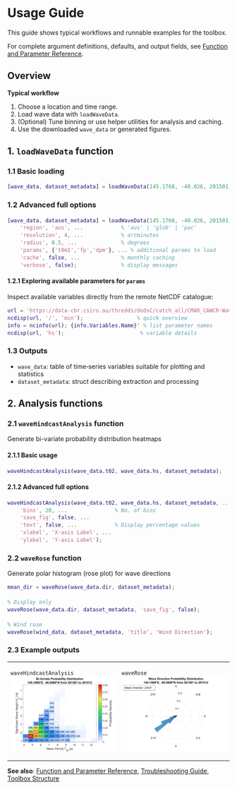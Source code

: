 # Usage Guide

This guide shows typical workflows and runnable examples for the toolbox.

For complete argument definitions, defaults, and output fields, see [Function and Parameter Reference](parameters.md).

## Overview

**Typical workflow**

1. Choose a location and time range.
2. Load wave data with `loadWaveData`.
3. (Optional) Tune binning or use helper utilities for analysis and caching.
4. Use the downloaded `wave_data` or generated figures.

## 1. `loadWaveData` function

### 1.1 Basic loading

```matlab
[wave_data, dataset_metadata] = loadWaveData(145.1768, -40.026, 201501, 201512);
```

### 1.2 Advanced full options

```matlab
[wave_data, dataset_metadata] = loadWaveData(145.1768, -40.026, 201501, 201512, ...
    'region', 'aus', ...            % 'aus' | 'glob' | 'pac'
    'resolution', 4, ...            % arcminutes
    'radius', 0.5, ...              % degrees
    'params', {'t0m1','fp','dpm'}, ... % additional params to load
    'cache', false, ...             % monthly caching
    'verbose', false);              % display messages
```

#### 1.2.1 Exploring available parameters for `params`

Inspect available variables directly from the remote NetCDF catalogue:

```matlab
url = 'https://data-cbr.csiro.au/thredds/dodsC/catch_all/CMAR_CAWCR-Wave_archive/CAWCR_Wave_Hindcast_aggregate/gridded/ww3.aus_4m.202508.nc';
ncdisp(url, '/', 'min');                 % quick overview
info = ncinfo(url); {info.Variables.Name}' % list parameter names
ncdisp(url, 'hs');                        % variable details
```

### 1.3 Outputs

- `wave_data`: table of time‑series variables suitable for plotting and statistics
- `dataset_metadata`: struct describing extraction and processing

## 2. Analysis functions

### 2.1 `waveHindcastAnalysis` function

Generate bi-variate probability distribution heatmaps

#### 2.1.1 Basic usage

```matlab
waveHindcastAnalysis(wave_data.t02, wave_data.hs, dataset_metadata);
```

#### 2.1.2 Advanced full options

```matlab
waveHindcastAnalysis(wave_data.t02, wave_data.hs, dataset_metadata, ...
    'bins', 20, ...               % No. of bins
    'save_fig', false, ...
    'text', false, ...            % Display percentage values
    'xlabel', 'X-axis Label', ...
    'ylabel', 'Y-axis Label');
```

### 2.2 `waveRose` function

Generate polar histogram (rose plot) for wave directions

```matlab
mean_dir = waveRose(wave_data.dir, dataset_metadata);

% Display only
waveRose(wave_data.dir, dataset_metadata, 'save_fig', false);

% Wind rose
waveRose(wind_data, dataset_metadata, 'title', 'Wind Direction');
```

### 2.3 Example outputs

<table>
<tr>
<td width="50%">

`waveHindcastAnalysis`
![Bi-Variate Probability Distribution](figures/biVariate_201501_201512_145.1668E_-40.0000N.png)

</td>
<td width="50%">

`waveRose`
![Wave Rose](figures/waveRose_201501_201512_145.1668E_-40.0000N.png)

</td>
</tr>
</table>

**See also**: [Function and Parameter Reference](parameters.md), [Troubleshooting Guide](troubleshooting.md), [Toolbox Structure](structure.md)
